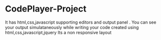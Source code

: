 # CodePlayer-Project
It has html,css,javascript supporting editors and output panel .
You can see your output simulataneously while writing your code
created using html,css,javascript,jquery
Its a non responsive layout
